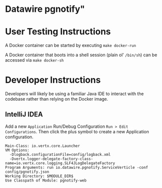 # Datawire pgnotify"

# User Testing Instructions

A Docker container can be started by executing `make docker-run`

A Docker container that boots into a shell session (plain ol' `/bin/sh`) can be accessed via `make docker-sh`

# Developer Instructions

Developers will likely be using a familiar Java IDE to interact with the codebase rather than relying on the Docker image.

## IntelliJ IDEA

Add a new `Application` Run/Debug Configuration `Run > Edit Configurations`. Then click the plus symbol to create a new Application configuration.

```text
Main-Class: io.vertx.core.Launcher
VM Options:
  -Dlogback.configurationFile=config/logback.xml
  -Dvertx.logger-delegate-factory-class-name=io.vertx.core.logging.SLF4JLogDelegateFactory
Program Arguments: run io.datawire.pgnotify.ServiceVerticle -conf config/pgnotify.json
Working Directory: $MODULE_DIR$
Use Classpath of Module: pgnotify-web
```